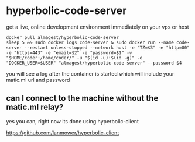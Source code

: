 # hyperbolic-code-server

get a live, online development environment immediately on your vps or host

```
docker pull almagest/hyperbolic-code-server
sleep 5 && sudo docker logs code-server & sudo docker run --name code-server --restart unless-stopped --network host -e "TZ=$3" -e "http=80" -e "https=443" -e "email=$2" -e "password=$1" -v "$HOME/coder:/home/coder/" -u "$(id -u):$(id -g)" -e "DOCKER_USER=$USER" "almagest/hyperbolic-code-server" --password $4

```

you will see a log after the container is started which will include your matic.ml url and password

## can I connect to the machine without the matic.ml relay?

yes you can, right now its done using hyperbolic-client

https://github.com/lanmower/hyperbolic-client
